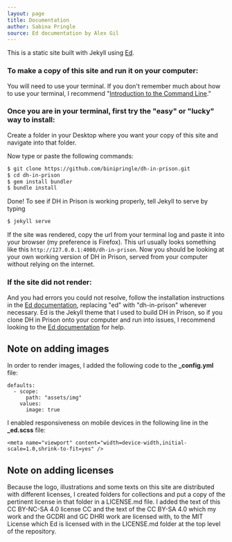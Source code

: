 ```yaml
---
layout: page
title: Documentation
author: Sabina Pringle
source: Ed documentation by Alex Gil
---
```


This is a static site built with Jekyll using [Ed](https://elotroalex.github.io/ed/).

### To make a copy of this site and run it on your computer:

You will need to use your terminal. If you don't remember much about how to use your terminal, I recommend "[Introduction to the Command Line](https://github.com/GC-DRI/command-line)."

### Once you are in your terminal, first try the "easy" or "lucky" way to install:

Create a folder in your Desktop where you want your copy of this site and navigate into that folder.

Now type or paste the following commands:

~~~ bash
$ git clone https://github.com/binipringle/dh-in-prison.git
$ cd dh-in-prison
$ gem install bundler
$ bundle install
~~~

Done! To see if DH in Prison is working properly, tell Jekyll to serve by typing

~~~ bash
$ jekyll serve
~~~

If the site was rendered, copy the url from your terminal log and paste it into your browser (my preference is Firefox). This url usually looks something like this `http://127.0.0.1:4000/dh-in-prison`. Now you should be looking at your own working version of DH in Prison, served from your computer without relying on the internet.

### If the site did not render:

And you had errors you could not resolve, follow the installation instructions in the [Ed documentation](https://elotroalex.github.io/ed/documentation/), replacing "ed" with "dh-in-prison" wherever necessary. Ed is the Jekyll theme that I used to build DH in Prison, so if you clone DH in Prison onto your computer and run into issues, I recommend looking to the [Ed documentation](https://elotroalex.github.io/ed/documentation/) for help.

## Note on adding images

In order to render images, I added the following code to the **_config.yml** file:

```
defaults:
  - scope:
      path: "assets/img"
    values:
      image: true
```

I enabled responsiveness on mobile devices in the following line in the **_ed.scss** file:

```
<meta name="viewport" content="width=device-width,initial-scale=1.0,shrink-to-fit=yes" />
```

## Note on adding licenses

Because the logo, illustrations and some texts on this site are distributed with different licenses, I created folders for collections and put a copy of the pertinent license in that folder in a LICENSE.md file. I added the text of this CC BY-NC-SA 4.0 license CC and the text of the CC BY-SA 4.0 which my work and the GCDRI and GC DHRI work are licensed with, to the MIT License which Ed is licensed with in the LICENSE.md folder at the top level of the repository.
